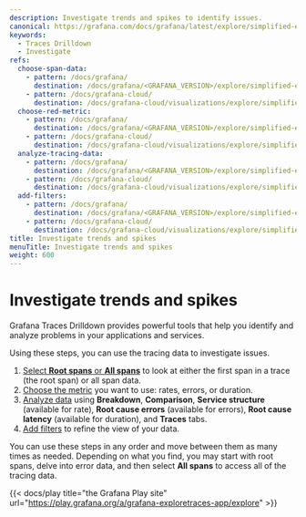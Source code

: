 ```yaml
---
description: Investigate trends and spikes to identify issues.
canonical: https://grafana.com/docs/grafana/latest/explore/simplified-exploration/traces/investigate/
keywords:
  - Traces Drilldown
  - Investigate
refs:
  choose-span-data:
    - pattern: /docs/grafana/
      destination: /docs/grafana/<GRAFANA_VERSION>/explore/simplified-exploration/traces/investigate/choose-span-data/
    - pattern: /docs/grafana-cloud/
      destination: /docs/grafana-cloud/visualizations/explore/simplified-exploration/traces/investigate/choose-span-data/
  choose-red-metric:
    - pattern: /docs/grafana/
      destination: /docs/grafana/<GRAFANA_VERSION>/explore/simplified-exploration/traces/investigate/choose-red-metric/
    - pattern: /docs/grafana-cloud/
      destination: /docs/grafana-cloud/visualizations/explore/simplified-exploration/traces/investigate/choose-red-metric/
  analyze-tracing-data:
    - pattern: /docs/grafana/
      destination: /docs/grafana/<GRAFANA_VERSION>/explore/simplified-exploration/traces/investigate/analyze-tracing-data/
    - pattern: /docs/grafana-cloud/
      destination: /docs/grafana-cloud/visualizations/explore/simplified-exploration/traces/investigate/analyze-tracing-data/
  add-filters:
    - pattern: /docs/grafana/
      destination: /docs/grafana/<GRAFANA_VERSION>/explore/simplified-exploration/traces/investigate/add-filters/
    - pattern: /docs/grafana-cloud/
      destination: /docs/grafana-cloud/visualizations/explore/simplified-exploration/traces/investigate/add-filters/
title: Investigate trends and spikes
menuTitle: Investigate trends and spikes
weight: 600
---
```


# Investigate trends and spikes

Grafana Traces Drilldown provides powerful tools that help you identify and analyze problems in your applications and services.

Using these steps, you can use the tracing data to investigate issues.

1. [Select **Root spans** or **All spans**](ref:choose-span-data) to look at either the first span in a trace (the root span) or all span data.
1. [Choose the metric](ref:choose-red-metric) you want to use: rates, errors, or duration.
1. [Analyze data](ref:analyze-tracing-data) using **Breakdown**, **Comparison**, **Service structure** (available for rate), **Root cause errors** (available for errors), **Root cause latency** (available for duration), and **Traces** tabs.
1. [Add filters](ref:add-filters) to refine the view of your data.

You can use these steps in any order and move between them as many times as needed.
Depending on what you find, you may start with root spans, delve into error data, and then select **All spans** to access all of the tracing data.

{{< docs/play title="the Grafana Play site" url="https://play.grafana.org/a/grafana-exploretraces-app/explore" >}}
